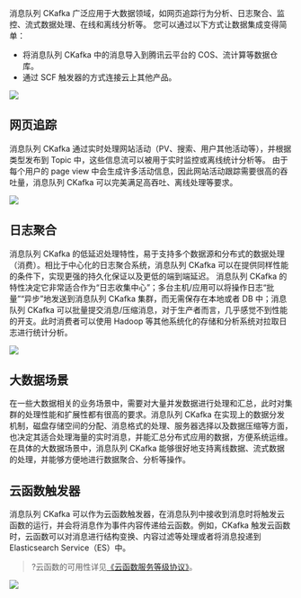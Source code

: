消息队列 CKafka 广泛应用于大数据领域，如网页追踪行为分析、日志聚合、监控、流式数据处理、在线和离线分析等。
您可以通过以下方式让数据集成变得简单：
- 将消息队列 CKafka 中的消息导入到腾讯云平台的 COS、流计算等数据仓库。
- 通过 SCF 触发器的方式连接云上其他产品。

![](https://main.qcloudimg.com/raw/70aa85f568dffb60e396a91081498c6e.png)

## 网页追踪
消息队列 CKafka 通过实时处理网站活动（PV、搜索、用户其他活动等），并根据类型发布到 Topic 中，这些信息流可以被用于实时监控或离线统计分析等。
由于每个用户的 page view 中会生成许多活动信息，因此网站活动跟踪需要很高的吞吐量，消息队列 CKafka 可以完美满足高吞吐、离线处理等要求。

![](https://main.qcloudimg.com/raw/030725e5a25d3e171502754ae7865eba.png)

## 日志聚合
消息队列 CKafka 的低延迟处理特性，易于支持多个数据源和分布式的数据处理（消费）。相比于中心化的日志聚合系统，消息队列 CKafka 可以在提供同样性能的条件下，实现更强的持久化保证以及更低的端到端延迟。
消息队列 CKafka 的特性决定它非常适合作为“日志收集中心”；多台主机/应用可以将操作日志“批量”“异步”地发送到消息队列 CKafka 集群，而无需保存在本地或者 DB 中；消息队列 CKafka 可以批量提交消息/压缩消息，对于生产者而言，几乎感觉不到性能的开支。此时消费者可以使用 Hadoop 等其他系统化的存储和分析系统对拉取日志进行统计分析。

![](https://main.qcloudimg.com/raw/ffdf3e69a84ac4e2d7568758d0efa7b6.png)

## 大数据场景
在一些大数据相关的业务场景中，需要对大量并发数据进行处理和汇总，此时对集群的处理性能和扩展性都有很高的要求。消息队列 CKafka 在实现上的数据分发机制，磁盘存储空间的分配、消息格式的处理、服务器选择以及数据压缩等方面，也决定其适合处理海量的实时消息，并能汇总分布式应用的数据，方便系统运维。
在具体的大数据场景中，消息队列 CKafka 能够很好地支持离线数据、流式数据的处理，并能够方便地进行数据聚合、分析等操作。

## 云函数触发器
消息队列 CKafka 可以作为云函数触发器，在消息队列中接收到消息时将触发云函数的运行，并会将消息作为事件内容传递给云函数。例如，CKafka 触发云函数时，云函数可以对消息进行结构变换、内容过滤等处理或者将消息投递到 Elasticsearch Service（ES）中。

>?云函数的可用性详见[《云函数服务等级协议》](https://cloud.tencent.com/document/product/583/36172)。

![](https://main.qcloudimg.com/raw/c951f46dd02501450461e94e50a98335.png)

